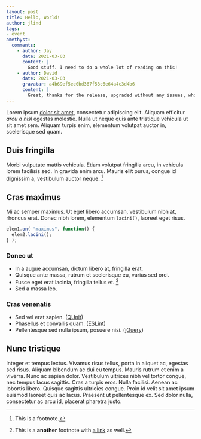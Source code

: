```yaml
---
layout: post
title: Hello, World!
author: jlind
tags:
- event
amethyst:
  comments:
    - author: Jay
      date: 2021-03-03
      content: |
        Good stuff. I need to do a whole lot of reading on this!
    - author: David
      date: 2021-03-03
      gravatar: a4b69ef5ee0bd367f53c6e64a4c3d4b6
      content: |
        Great, thanks for the release, upgraded without any issues, which is one of the many advantages of jQuery.
---
```


Lorem ipsum [dolor sit amet](https://en.wikipedia.org/wiki/Lorem_ipsum), consectetur adipiscing elit. Aliquam efficitur _arcu a nisl_ egestas molestie. Nulla ut neque quis ante tristique vehicula ut sit amet sem. Aliquam turpis enim, elementum volutpat auctor in, scelerisque sed quam.

## Duis fringilla

Morbi vulputate mattis vehicula. Etiam volutpat fringilla arcu, in vehicula lorem facilisis sed. In gravida enim arcu. Mauris **elit** purus, congue id dignissim a, vestibulum auctor neque. [^1]

## Cras maximus

Mi ac semper maximus. Ut eget libero accumsan, vestibulum nibh at, rhoncus erat. Donec nibh lorem, elementum  `lacini()`, laoreet eget risus.

```js
elem1.on( "maximus", function() {
  elem2.lacini();
} );
```

### Donec ut

* In a augue accumsan, dictum libero at, fringilla erat.
* Quisque ante massa, rutrum et scelerisque eu, varius sed orci.
* Fusce eget erat lacinia, fringilla tellus et. [^2]
* Sed a massa leo.

### Cras venenatis

* Sed vel erat sapien. ([QUnit](https://qunitjs.com/))
* Phasellus et convallis quam.  ([ESLint](https://eslint.org/))
* Pellentesque sed nulla ipsum, posuere nisi. ([jQuery](https://jquery.com/))

## Nunc tristique

Integer et tempus lectus. Vivamus risus tellus, porta in aliquet ac, egestas sed risus. Aliquam bibendum ac dui eu tempus. Mauris rutrum et enim a viverra. Nunc ac sapien dolor. Vestibulum ultrices nibh vel tortor congue, nec tempus lacus sagittis. Cras a turpis eros. Nulla facilisi. Aenean ac lobortis libero. Quisque sagittis ultricies congue. Proin id velit sit amet ipsum euismod laoreet quis ac lacus. Praesent ut pellentesque ex. Sed dolor nulla, consectetur ac arcu id, placerat pharetra justo.

[^1]: This is a footnote.
[^2]: This is a **another** footnote with [a link](https://example.org/) as well.
